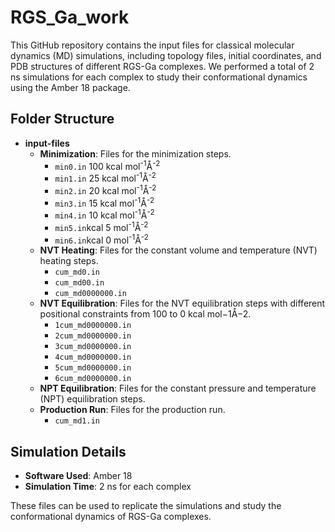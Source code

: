 # RGS_Ga_work

This GitHub repository contains the input files for classical molecular dynamics (MD) simulations, including topology files, initial coordinates, and PDB structures of different RGS-Ga complexes. We performed a total of 2 ns simulations for each complex to study their conformational dynamics using the Amber 18 package.

## Folder Structure

- **input-files**
  - **Minimization**: Files for the minimization steps.
    - `min0.in` 100 kcal mol<sup>-1</sup>Å<sup>-2</sup>
    - `min1.in` 25 kcal mol<sup>-1</sup>Å<sup>-2</sup>
    - `min2.in` 20 kcal mol<sup>-1</sup>Å<sup>-2</sup>
    - `min3.in` 15 kcal mol<sup>-1</sup>Å<sup>-2</sup>
    - `min4.in` 10 kcal mol<sup>-1</sup>Å<sup>-2</sup>
    - `min5.in`kcal 5 mol<sup>-1</sup>Å<sup>-2</sup>
    - `min6.in`kcal 0 mol<sup>-1</sup>Å<sup>-2</sup> 
  - **NVT Heating**: Files for the constant volume and temperature (NVT) heating steps.
    - `cum_md0.in`
    - `cum_md00.in`
    - `cum_md0000000.in`
  - **NVT Equilibration**: Files for the NVT equilibration steps with different positional constraints from 100 to 0 kcal mol−1Å−2.
    - `1cum_md0000000.in`
    - `2cum_md0000000.in`
    - `3cum_md0000000.in`
    - `4cum_md0000000.in`
    - `5cum_md0000000.in`
    - `6cum_md0000000.in`
  - **NPT Equilibration**: Files for the constant pressure and temperature (NPT) equilibration steps.
  - **Production Run**: Files for the production run.
    - `cum_md1.in`

## Simulation Details

- **Software Used**: Amber 18
- **Simulation Time**: 2 ns for each complex

These files can be used to replicate the simulations and study the conformational dynamics of RGS-Ga complexes.
